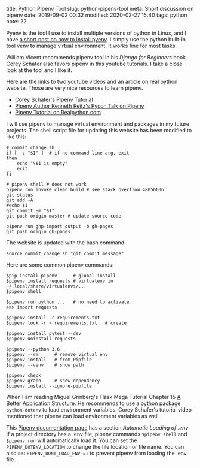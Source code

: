 title: Python Pipenv Tool
slug: python-pipenv-tool
meta: Short discussion on pipenv
date: 2019-09-02 00:32
modified: 2020-02-27 15:40
tags: python
note: 22
 

Pyenv is the tool I use to install multiple versions of python in Linux, and I have 
[a short post on how to install pyenv]({filename}pyenv-python-tool.md). I simply 
use the python built-in tool venv to manage virtual environment. It works fine 
for most tasks. 

William Vicent recommends pipenv tool in his *Django for Beginners* book. Corey Schafer also 
favors pipenv in this youtube tutorials. I take a close look at the tool and I like it. 

Here are the links to two youtube videos and an article on real python website. 
Those are very nice resources to learn pipenv. 

* [Corey Schafer's Pipenv Tutorial](https://youtu.be/zDYL22QNiWk)
* [Pipenv Author Kenneth Reitz's Pycon Talk on Pipenv](https://youtu.be/GBQAKldqgZs)
* [Pipenv Tutorial on Realpython.com](https://realpython.com/pipenv-guide/) 

I will use pipenv to manage virtual environment and packages in my future projects. 
The shell script file for updating this website has been modified to like this:

```
# commit_change.sh
if [ -z "$1" ]  # if no command line arg, exit
then
    echo "\$1 is empty"
    exit
fi

# pipenv shell # does not work
pipenv run invoke clean build # see stack overflow 48056606
git status
git add -A
#echo $1
git commit -m "$1"
git push origin master # update source code

pipenv run ghp-import output -b gh-pages
git push origin gh-pages

```

The website is updated with the bash command:

```
source commit_change.sh "git commit message"
```

Here are some common pipenv commands:

```
$pip install pipenv      # global install
$pipenv install requests # virtualenv in ~/.local/share/virtualenvs/...
$pipenv shell

$pipenv run python ...   # no need to activate
>>> import requests

$pipenv install -r requirements.txt
$pipenv lock -r > requirements.txt   # create

$pipenv install pytest --dev
$pipenv uninstall requests

$pipenv --python 3.6
$pipenv --rm      # remove virtual env
$pipenv install   # from Pipfile
$pipenv --venv    # show path

$pipenv check
$pipenv graph     # show dependency
$pipenv install --ignore-pipfile
```

When I am reading Miguel Grinberg's Flask Mega Tutorial Chapter 15 
[A Better Application Structure](https://blog.miguelgrinberg.com/post/the-flask-mega-tutorial-part-xv-a-better-application-structure). 
He recommends to use a python package `python-dotenv` to load environment variables. 
Corey Schafer's tutorial video mentioned that pipenv can load environment variables as well. 

This [Pipenv documentation page](https://pipenv-fork.readthedocs.io/en/latest/advanced.html) 
has a section *Automatic Loading of .env*. If a project directory has a .env file, pipenv 
commands `$pipenv shell` and `$pipenv run` will automatically load it. You can set the 
`PIPENV_DOTENV_LOCATION` to change the file location or file name. You can also set 
`PIPENV_DONT_LOAD_ENV =1` to prevent pipenv from loading the .env file.

